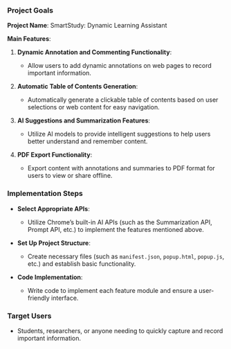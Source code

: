 ### Project Goals
**Project Name**: SmartStudy: Dynamic Learning Assistant

**Main Features**:
1. **Dynamic Annotation and Commenting Functionality**:
   - Allow users to add dynamic annotations on web pages to record important information.

2. **Automatic Table of Contents Generation**:
   - Automatically generate a clickable table of contents based on user selections or web content for easy navigation.

3. **AI Suggestions and Summarization Features**:
   - Utilize AI models to provide intelligent suggestions to help users better understand and remember content.

4. **PDF Export Functionality**:
   - Export content with annotations and summaries to PDF format for users to view or share offline.

### Implementation Steps
- **Select Appropriate APIs**:
   - Utilize Chrome’s built-in AI APIs (such as the Summarization API, Prompt API, etc.) to implement the features mentioned above.

- **Set Up Project Structure**:
   - Create necessary files (such as `manifest.json`, `popup.html`, `popup.js`, etc.) and establish basic functionality.

- **Code Implementation**:
   - Write code to implement each feature module and ensure a user-friendly interface.

### Target Users
- Students, researchers, or anyone needing to quickly capture and record important information.
